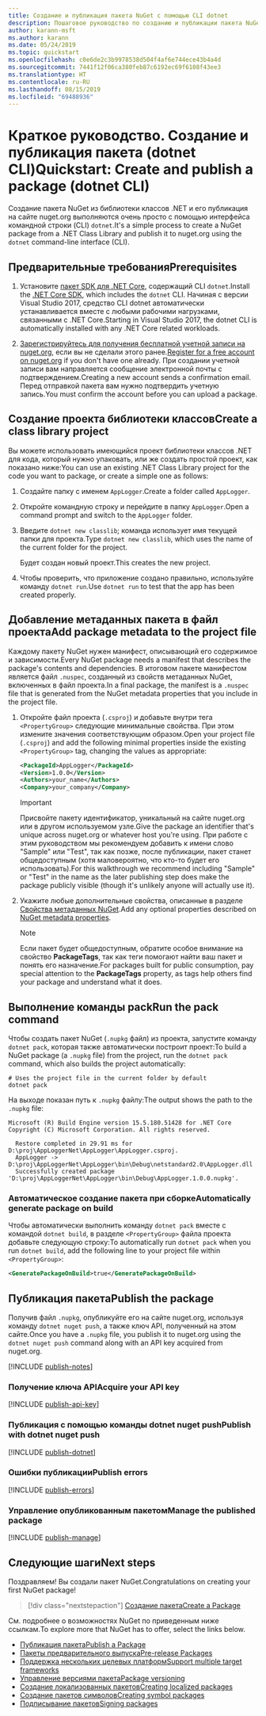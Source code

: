```yaml
---
title: Создание и публикация пакета NuGet с помощью CLI dotnet
description: Пошаговое руководство по созданию и публикации пакета NuGet с помощью .NET Core CLI — dotnet.
author: karann-msft
ms.author: karann
ms.date: 05/24/2019
ms.topic: quickstart
ms.openlocfilehash: c0e6de2c3b9978538d504f4af6e744ece43b4a4d
ms.sourcegitcommit: 7441f12f06ca380feb87c6192ec69f6108f43ee3
ms.translationtype: HT
ms.contentlocale: ru-RU
ms.lasthandoff: 08/15/2019
ms.locfileid: "69488936"
---
```

# <a name="quickstart-create-and-publish-a-package-dotnet-cli"></a><span data-ttu-id="8db15-103">Краткое руководство. Создание и публикация пакета (dotnet CLI)</span><span class="sxs-lookup"><span data-stu-id="8db15-103">Quickstart: Create and publish a package (dotnet CLI)</span></span>

<span data-ttu-id="8db15-104">Создание пакета NuGet из библиотеки классов .NET и его публикация на сайте nuget.org выполняются очень просто с помощью интерфейса командной строки (CLI) `dotnet`.</span><span class="sxs-lookup"><span data-stu-id="8db15-104">It's a simple process to create a NuGet package from a .NET Class Library and publish it to nuget.org using the `dotnet` command-line interface (CLI).</span></span>

## <a name="prerequisites"></a><span data-ttu-id="8db15-105">Предварительные требования</span><span class="sxs-lookup"><span data-stu-id="8db15-105">Prerequisites</span></span>

1. <span data-ttu-id="8db15-106">Установите [пакет SDK для .NET Core](https://www.microsoft.com/net/download/), содержащий CLI `dotnet`.</span><span class="sxs-lookup"><span data-stu-id="8db15-106">Install the [.NET Core SDK](https://www.microsoft.com/net/download/), which includes the `dotnet` CLI.</span></span> <span data-ttu-id="8db15-107">Начиная с версии Visual Studio 2017, средство CLI dotnet автоматически устанавливается вместе с любыми рабочими нагрузками, связанными с .NET Core.</span><span class="sxs-lookup"><span data-stu-id="8db15-107">Starting in Visual Studio 2017, the dotnet CLI is automatically installed with any .NET Core related workloads.</span></span>

1. <span data-ttu-id="8db15-108">[Зарегистрируйтесь для получения бесплатной учетной записи на nuget.org](https://www.nuget.org/users/account/LogOn?returnUrl=%2F), если вы не сделали этого ранее.</span><span class="sxs-lookup"><span data-stu-id="8db15-108">[Register for a free account on nuget.org](https://www.nuget.org/users/account/LogOn?returnUrl=%2F) if you don't have one already.</span></span> <span data-ttu-id="8db15-109">При создании учетной записи вам направляется сообщение электронной почты с подтверждением.</span><span class="sxs-lookup"><span data-stu-id="8db15-109">Creating a new account sends a confirmation email.</span></span> <span data-ttu-id="8db15-110">Перед отправкой пакета вам нужно подтвердить учетную запись.</span><span class="sxs-lookup"><span data-stu-id="8db15-110">You must confirm the account before you can upload a package.</span></span>

## <a name="create-a-class-library-project"></a><span data-ttu-id="8db15-111">Создание проекта библиотеки классов</span><span class="sxs-lookup"><span data-stu-id="8db15-111">Create a class library project</span></span>

<span data-ttu-id="8db15-112">Вы можете использовать имеющийся проект библиотеки классов .NET для кода, который нужно упаковать, или же создать простой проект, как показано ниже:</span><span class="sxs-lookup"><span data-stu-id="8db15-112">You can use an existing .NET Class Library project for the code you want to package, or create a simple one as follows:</span></span>

1. <span data-ttu-id="8db15-113">Создайте папку с именем `AppLogger`.</span><span class="sxs-lookup"><span data-stu-id="8db15-113">Create a folder called `AppLogger`.</span></span>

1. <span data-ttu-id="8db15-114">Откройте командную строку и перейдите в папку `AppLogger`.</span><span class="sxs-lookup"><span data-stu-id="8db15-114">Open a command prompt and switch to the `AppLogger` folder.</span></span>

1. <span data-ttu-id="8db15-115">Введите `dotnet new classlib`; команда использует имя текущей папки для проекта.</span><span class="sxs-lookup"><span data-stu-id="8db15-115">Type `dotnet new classlib`, which uses the name of the current folder for the project.</span></span>

   <span data-ttu-id="8db15-116">Будет создан новый проект.</span><span class="sxs-lookup"><span data-stu-id="8db15-116">This creates the new project.</span></span>

1. <span data-ttu-id="8db15-117">Чтобы проверить, что приложение создано правильно, используйте команду `dotnet run`.</span><span class="sxs-lookup"><span data-stu-id="8db15-117">Use `dotnet run` to test that the app has been created properly.</span></span>

## <a name="add-package-metadata-to-the-project-file"></a><span data-ttu-id="8db15-118">Добавление метаданных пакета в файл проекта</span><span class="sxs-lookup"><span data-stu-id="8db15-118">Add package metadata to the project file</span></span>

<span data-ttu-id="8db15-119">Каждому пакету NuGet нужен манифест, описывающий его содержимое и зависимости.</span><span class="sxs-lookup"><span data-stu-id="8db15-119">Every NuGet package needs a manifest that describes the package's contents and dependencies.</span></span> <span data-ttu-id="8db15-120">В итоговом пакете манифестом является файл `.nuspec`, созданный из свойств метаданных NuGet, включенных в файл проекта.</span><span class="sxs-lookup"><span data-stu-id="8db15-120">In a final package, the manifest is a `.nuspec` file that is generated from the NuGet metadata properties that you include in the project file.</span></span>

1. <span data-ttu-id="8db15-121">Откройте файл проекта (`.csproj`) и добавьте внутри тега `<PropertyGroup>` следующие минимальные свойства. При этом измените значения соответствующим образом.</span><span class="sxs-lookup"><span data-stu-id="8db15-121">Open your project file (`.csproj`) and add the following minimal properties inside the existing `<PropertyGroup>` tag, changing the values as appropriate:</span></span>

    ```xml
    <PackageId>AppLogger</PackageId>
    <Version>1.0.0</Version>
    <Authors>your_name</Authors>
    <Company>your_company</Company>
    ```

    > [!Important]
    > <span data-ttu-id="8db15-122">Присвойте пакету идентификатор, уникальный на сайте nuget.org или в другом используемом узле.</span><span class="sxs-lookup"><span data-stu-id="8db15-122">Give the package an identifier that's unique across nuget.org or whatever host you're using.</span></span> <span data-ttu-id="8db15-123">При работе с этим руководством мы рекомендуем добавить к имени слово "Sample" или "Test", так как позже, после публикации, пакет станет общедоступным (хотя маловероятно, что кто-то будет его использовать).</span><span class="sxs-lookup"><span data-stu-id="8db15-123">For this walkthrough we recommend including "Sample" or "Test" in the name as the later publishing step does make the package publicly visible (though it's unlikely anyone will actually use it).</span></span>

1. <span data-ttu-id="8db15-124">Укажите любые дополнительные свойства, описанные в разделе [Свойства метаданных NuGet](/dotnet/core/tools/csproj#nuget-metadata-properties).</span><span class="sxs-lookup"><span data-stu-id="8db15-124">Add any optional properties described on [NuGet metadata properties](/dotnet/core/tools/csproj#nuget-metadata-properties).</span></span>

    > [!Note]
    > <span data-ttu-id="8db15-125">Если пакет будет общедоступным, обратите особое внимание на свойство **PackageTags**, так как теги помогают найти ваш пакет и понять его назначение.</span><span class="sxs-lookup"><span data-stu-id="8db15-125">For packages built for public consumption, pay special attention to the **PackageTags** property, as tags help others find your package and understand what it does.</span></span>

## <a name="run-the-pack-command"></a><span data-ttu-id="8db15-126">Выполнение команды pack</span><span class="sxs-lookup"><span data-stu-id="8db15-126">Run the pack command</span></span>

<span data-ttu-id="8db15-127">Чтобы создать пакет NuGet (`.nupkg` файл) из проекта, запустите команду `dotnet pack`, которая также автоматически построит проект:</span><span class="sxs-lookup"><span data-stu-id="8db15-127">To build a NuGet package (a `.nupkg` file) from the project, run the `dotnet pack` command, which also builds the project automatically:</span></span>

```cli
# Uses the project file in the current folder by default
dotnet pack
```

<span data-ttu-id="8db15-128">На выходе показан путь к `.nupkg` файлу:</span><span class="sxs-lookup"><span data-stu-id="8db15-128">The output shows the path to the `.nupkg` file:</span></span>

```output
Microsoft (R) Build Engine version 15.5.180.51428 for .NET Core
Copyright (C) Microsoft Corporation. All rights reserved.

  Restore completed in 29.91 ms for D:\proj\AppLoggerNet\AppLogger\AppLogger.csproj.
  AppLogger -> D:\proj\AppLoggerNet\AppLogger\bin\Debug\netstandard2.0\AppLogger.dll
  Successfully created package 'D:\proj\AppLoggerNet\AppLogger\bin\Debug\AppLogger.1.0.0.nupkg'.
```

### <a name="automatically-generate-package-on-build"></a><span data-ttu-id="8db15-129">Автоматическое создание пакета при сборке</span><span class="sxs-lookup"><span data-stu-id="8db15-129">Automatically generate package on build</span></span>

<span data-ttu-id="8db15-130">Чтобы автоматически выполнить команду `dotnet pack` вместе с командой `dotnet build`, в разделе `<PropertyGroup>` файла проекта добавьте следующую строку:</span><span class="sxs-lookup"><span data-stu-id="8db15-130">To automatically run `dotnet pack` when you run `dotnet build`, add the following line to your project file within `<PropertyGroup>`:</span></span>

```xml
<GeneratePackageOnBuild>true</GeneratePackageOnBuild>
```

## <a name="publish-the-package"></a><span data-ttu-id="8db15-131">Публикация пакета</span><span class="sxs-lookup"><span data-stu-id="8db15-131">Publish the package</span></span>

<span data-ttu-id="8db15-132">Получив файл `.nupkg`, опубликуйте его на сайте nuget.org, используя команду `dotnet nuget push`, а также ключ API, полученный на этом сайте.</span><span class="sxs-lookup"><span data-stu-id="8db15-132">Once you have a `.nupkg` file, you publish it to nuget.org using the `dotnet nuget push` command along with an API key acquired from nuget.org.</span></span>

[!INCLUDE [publish-notes](includes/publish-notes.md)]

### <a name="acquire-your-api-key"></a><span data-ttu-id="8db15-133">Получение ключа API</span><span class="sxs-lookup"><span data-stu-id="8db15-133">Acquire your API key</span></span>

[!INCLUDE [publish-api-key](includes/publish-api-key.md)]

### <a name="publish-with-dotnet-nuget-push"></a><span data-ttu-id="8db15-134">Публикация с помощью команды dotnet nuget push</span><span class="sxs-lookup"><span data-stu-id="8db15-134">Publish with dotnet nuget push</span></span>

[!INCLUDE [publish-dotnet](includes/publish-dotnet.md)]

### <a name="publish-errors"></a><span data-ttu-id="8db15-135">Ошибки публикации</span><span class="sxs-lookup"><span data-stu-id="8db15-135">Publish errors</span></span>

[!INCLUDE [publish-errors](includes/publish-errors.md)]

### <a name="manage-the-published-package"></a><span data-ttu-id="8db15-136">Управление опубликованным пакетом</span><span class="sxs-lookup"><span data-stu-id="8db15-136">Manage the published package</span></span>

[!INCLUDE [publish-manage](includes/publish-manage.md)]

## <a name="next-steps"></a><span data-ttu-id="8db15-137">Следующие шаги</span><span class="sxs-lookup"><span data-stu-id="8db15-137">Next steps</span></span>

<span data-ttu-id="8db15-138">Поздравляем! Вы создали пакет NuGet.</span><span class="sxs-lookup"><span data-stu-id="8db15-138">Congratulations on creating your first NuGet package!</span></span>

> [!div class="nextstepaction"]
> [<span data-ttu-id="8db15-139">Создание пакета</span><span class="sxs-lookup"><span data-stu-id="8db15-139">Create a Package</span></span>](../create-packages/creating-a-package-dotnet-cli.md)

<span data-ttu-id="8db15-140">См. подробнее о возможностях NuGet по приведенным ниже ссылкам.</span><span class="sxs-lookup"><span data-stu-id="8db15-140">To explore more that NuGet has to offer, select the links below.</span></span>

- [<span data-ttu-id="8db15-141">Публикация пакета</span><span class="sxs-lookup"><span data-stu-id="8db15-141">Publish a Package</span></span>](../nuget-org/publish-a-package.md)
- [<span data-ttu-id="8db15-142">Пакеты предварительного выпуска</span><span class="sxs-lookup"><span data-stu-id="8db15-142">Pre-release Packages</span></span>](../create-packages/Prerelease-Packages.md)
- [<span data-ttu-id="8db15-143">Поддержка нескольких целевых платформ</span><span class="sxs-lookup"><span data-stu-id="8db15-143">Support multiple target frameworks</span></span>](../create-packages/multiple-target-frameworks-project-file.md)
- [<span data-ttu-id="8db15-144">Управление версиями пакета</span><span class="sxs-lookup"><span data-stu-id="8db15-144">Package versioning</span></span>](../concepts/package-versioning.md)
- [<span data-ttu-id="8db15-145">Создание локализованных пакетов</span><span class="sxs-lookup"><span data-stu-id="8db15-145">Creating localized packages</span></span>](../create-packages/creating-localized-packages.md)
- [<span data-ttu-id="8db15-146">Создание пакетов символов</span><span class="sxs-lookup"><span data-stu-id="8db15-146">Creating symbol packages</span></span>](../create-packages/symbol-packages-snupkg.md)
- [<span data-ttu-id="8db15-147">Подписывание пакетов</span><span class="sxs-lookup"><span data-stu-id="8db15-147">Signing packages</span></span>](../create-packages/Sign-a-package.md)
